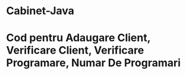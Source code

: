# Cabinet-Java
# Cod pentru Adaugare Client, Verificare Client, Verificare Programare, Numar De Programari
